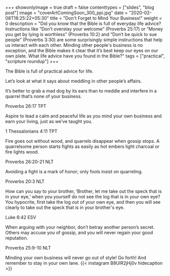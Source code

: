 +++
showonlyimage = true
draft = false
contenttypes = ["slides", "blog post"]
image = "coverArtComingSoon_300_ppi.jpg"
date = "2020-02-08T18:25:22+05:30"
title = "Don't Forget to Mind Your Business!"
weight = 0
description = "Did you know that the Bible is full of everyday life advice? Instructions like “Don’t overstay your welcome” (Proverbs 25:17) or “Money you get by lying is worthless” (Proverbs 10:2) and “Don’t be quick to sue people” (Proverbs 3:30) are some surprisingly simple instructions that help us interact with each other. Minding other people's business is no exception, and the Bible makes it clear that it’s best keep our eyes on our own plate. What life advice have you found in the Bible?"
tags = ["practical", "scripture roundup"]
+++

The Bible is full of practical advice for life. 

Let’s look at what it says about meddling in other people’s affairs.

<div class='bible-text'>It’s better to grab a mad dog by its ears than to meddle and interfere in a quarrel that’s none of your business.
<p class='bible-reference'>Proverbs 26:17 TPT</p>
</div>
<div class='bible-text'>Aspire to lead a calm and peaceful life as you mind your own business and earn your living, just as we’ve taught you.
<p class='bible-reference'> 1 Thessalonians 4:11 TPT</p>
</div>
<div class='bible-text'>Fire goes out without wood, and quarrels disappear when gossip stops. A quarrelsome person starts fights as easily as hot embers light charcoal or fire lights wood.
<p class='bible-reference'> Proverbs 26:20-21 NLT</p>
</div>
<div class='bible-text'>Avoiding a fight is a mark of honor; only fools insist on quarreling.
<p class='bible-reference'>Proverbs 20:3 NLT</p>
</div>
<div class='bible-text'>How can you say to your brother, ‘Brother, let me take out the speck that is in your eye,’ when you yourself do not see the log that is in your own eye? You hypocrite, first take the log out of your own eye, and then you will see clearly to take out the speck that is in your brother's eye.
<p class='bible-reference'>Luke 6:42 ESV</p>
</div>
<div class='bible-text'>When arguing with your neighbor, don’t betray another person’s secret. Others may accuse you of gossip, and you will never regain your good reputation.
<p class='bible-reference'>Proverbs 25:9-10 NLT</p>
</div>

Minding your own business will never go out of style! Go forth! And remember to stay in your own lane.
{{< instagram B8UlR2jHj0v hidecaption >}}
